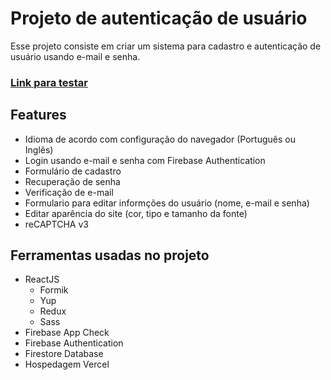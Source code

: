 # Projeto de autenticação de usuário

Esse projeto consiste em criar um sistema para cadastro e autenticação de usuário usando e-mail e senha.

### [Link para testar](https://authentication-example-tau.vercel.app/)

## Features

- Idioma de acordo com configuração do navegador (Português ou Inglês)
- Login usando e-mail e senha com Firebase Authentication
- Formulário de cadastro
- Recuperação de senha
- Verificação de e-mail
- Formulario para editar informções do usuário (nome, e-mail e senha)
- Editar aparência do site (cor, tipo e tamanho da fonte)
- reCAPTCHA v3

## Ferramentas usadas no projeto

- ReactJS
  - Formik
  - Yup
  - Redux
  - Sass
- Firebase App Check
- Firebase Authentication
- Firestore Database
- Hospedagem Vercel